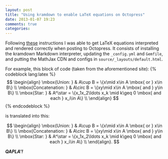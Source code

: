 ```yaml
---
layout: post
title: "Using kramdown to enable LaTeX equations on Octopress"
date: 2013-01-07 19:23
comments: true
categories:
---
```

Following [these](http://www.idryman.org/blog/2012/03/10/writing-math-equations-on-octopress/) instructions I was able to get LaTeX equations interpreted and rendered correctly when posting to Octopress. It consists of installing the kramdown Markdown interpreter, updating the `_config.yml` and `Gemfile`, and putting the MathJax CDN and configs in `source/_layouts/default.html`.

For example, this block of code (taken from the aforementioned site):
{% codeblock lang:latex %}
$$
\begin{align}
\mbox{Union: } & A\cup B = \{x\mid x\in A \mbox{ or } x\in B\} \\
\mbox{Concatenation: } & A\circ B  = \{xy\mid x\in A \mbox{ and } y\in B\} \\
\mbox{Star: } & A^\star  = \{x_1x_2\ldots x_k \mid  k\geq 0 \mbox{ and each } x_i\in A\} \\
\end{align}
$$
{% endcodeblock %}

is translated into this:

$$
\begin{align}
\mbox{Union: } & A\cup B = \{x\mid x\in A \mbox{ or } x\in B\} \\
\mbox{Concatenation: } & A\circ B  = \{xy\mid x\in A \mbox{ and } y\in B\} \\
\mbox{Star: } & A^\star  = \{x_1x_2\ldots x_k \mid  k\geq 0 \mbox{ and each } x_i\in A\} \\
\end{align}.
$$

***QAPLA'!***
